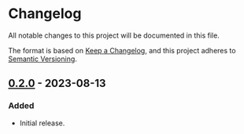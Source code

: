 # Changelog

All notable changes to this project will be documented in this file.

The format is based on [Keep a Changelog](https://keepachangelog.com/en/1.0.0/),
and this project adheres to [Semantic Versioning](https://semver.org/spec/v2.0.0.html).

## [0.2.0] - 2023-08-13

### Added

- Initial release.

[0.2.0]: https://github.com/ferric-bytes/chksum/releases/tag/v0.2.0
